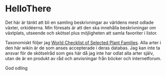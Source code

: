 <h1 class="">HelloThere</h1><p>Det här är tänkt att bli en samling beskrivningar av världens mest odlade växter, orkidéerna. Min föresats är att den ska innehålla beskrivningar om växtplats, utseende och skötsel plus möjligheten att samla favoriter i listor.</p><p>Taxonomiskt följer jag <a class="tc-tiddlylink-external" href="http://apps.kew.org/wcsp/qsearch.do" target="_blank">World Checklist of Selected Plant Families</a>. Alla arter i den här wikin är de som anses accepterade i deras databas.
Jag kan inte ta ansvar för de skötselråd som ges här då jag inte har odlat alla arter själv, utan de är en produkt av råd och anvisningar från böcker och internetforum.</p><p>God odling</p>
